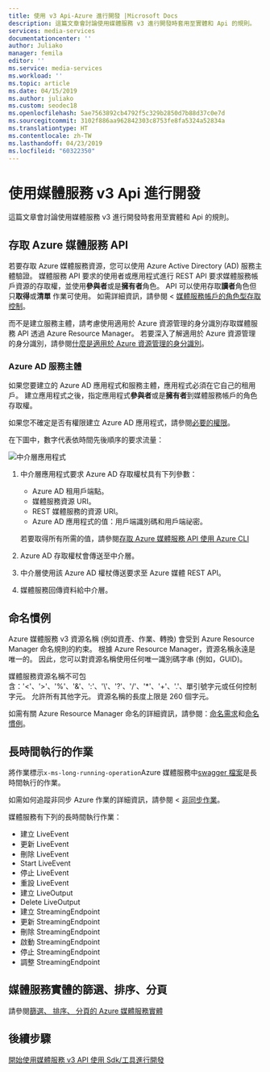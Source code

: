 ```yaml
---
title: 使用 v3 Api-Azure 進行開發 |Microsoft Docs
description: 這篇文章會討論使用媒體服務 v3 進行開發時套用至實體和 Api 的規則。
services: media-services
documentationcenter: ''
author: Juliako
manager: femila
editor: ''
ms.service: media-services
ms.workload: ''
ms.topic: article
ms.date: 04/15/2019
ms.author: juliako
ms.custom: seodec18
ms.openlocfilehash: 5ae7563892cb4792f5c329b2850d7b88d37c0e7d
ms.sourcegitcommit: 3102f886aa962842303c8753fe8fa5324a52834a
ms.translationtype: HT
ms.contentlocale: zh-TW
ms.lasthandoff: 04/23/2019
ms.locfileid: "60322350"
---
```

# <a name="developing-with-media-services-v3-apis"></a>使用媒體服務 v3 Api 進行開發

這篇文章會討論使用媒體服務 v3 進行開發時套用至實體和 Api 的規則。

## <a name="accessing-the-azure-media-services-api"></a>存取 Azure 媒體服務 API

若要存取 Azure 媒體服務資源，您可以使用 Azure Active Directory (AD) 服務主體驗證。
媒體服務 API 要求的使用者或應用程式進行 REST API 要求媒體服務帳戶資源的存取權，並使用**參與者**或是**擁有者**角色。 API 可以使用存取**讀者**角色但只**取得**或**清單** 作業可使用。 如需詳細資訊，請參閱 <<c0> [ 媒體服務帳戶的角色型存取控制](rbac-overview.md)。

而不是建立服務主體，請考慮使用適用於 Azure 資源管理的身分識別存取媒體服務 API 透過 Azure Resource Manager。 若要深入了解適用於 Azure 資源管理的身分識別，請參閱[什麼是適用於 Azure 資源管理的身分識別](../../active-directory/managed-identities-azure-resources/overview.md)。

### <a name="azure-ad-service-principal"></a>Azure AD 服務主體 

如果您要建立的 Azure AD 應用程式和服務主體，應用程式必須在它自己的租用戶。 建立應用程式之後，指定應用程式**參與者**或是**擁有者**到媒體服務帳戶的角色存取權。 

如果您不確定是否有權限建立 Azure AD 應用程式，請參閱[必要的權限](../../active-directory/develop/howto-create-service-principal-portal.md#required-permissions)。

在下圖中，數字代表依時間先後順序的要求流量：

![中介層應用程式](./media/use-aad-auth-to-access-ams-api/media-services-principal-service-aad-app1.png)

1. 中介層應用程式要求 Azure AD 存取權杖具有下列參數：  

   * Azure AD 租用戶端點。
   * 媒體服務資源 URI。
   * REST 媒體服務的資源 URI。
   * Azure AD 應用程式的值：用戶端識別碼和用戶端祕密。
   
   若要取得所有所需的值，請參閱[存取 Azure 媒體服務 API 使用 Azure CLI](access-api-cli-how-to.md)

2. Azure AD 存取權杖會傳送至中介層。
4. 中介層使用該 Azure AD 權杖傳送要求至 Azure 媒體 REST API。
5. 媒體服務回傳資料給中介層。

## <a name="naming-conventions"></a>命名慣例

Azure 媒體服務 v3 資源名稱 (例如資產、作業、轉換) 會受到 Azure Resource Manager 命名規則的約束。 根據 Azure Resource Manager，資源名稱永遠是唯一的。 因此，您可以對資源名稱使用任何唯一識別碼字串 (例如，GUID)。 

媒體服務資源名稱不可包含：'<'、'>'、'%'、'&'、':'、'&#92;'、'?'、'/'、'*'、'+'、'.'、單引號字元或任何控制字元。 允許所有其他字元。 資源名稱的長度上限是 260 個字元。 

如需有關 Azure Resource Manager 命名的詳細資訊，請參閱：[命名需求](https://github.com/Azure/azure-resource-manager-rpc/blob/master/v1.0/resource-api-reference.md#arguments-for-crud-on-resource)和[命名慣例](https://docs.microsoft.com/azure/architecture/best-practices/naming-conventions)。

## <a name="long-running-operations"></a>長時間執行的作業

將作業標示`x-ms-long-running-operation`Azure 媒體服務中[swagger 檔案](https://github.com/Azure/azure-rest-api-specs/blob/master/specification/mediaservices/resource-manager/Microsoft.Media/stable/2018-07-01/streamingservice.json)是長時間執行的作業。 

如需如何追蹤非同步 Azure 作業的詳細資訊，請參閱 <<c0> [ 非同步作業](https://docs.microsoft.com/azure/azure-resource-manager/resource-manager-async-operations#monitor-status-of-operation)。

媒體服務有下列的長時間執行作業：

* 建立 LiveEvent
* 更新 LiveEvent
* 刪除 LiveEvent
* Start LiveEvent
* 停止 LiveEvent
* 重設 LiveEvent
* 建立 LiveOutput
* Delete LiveOutput
* 建立 StreamingEndpoint
* 更新 StreamingEndpoint
* 刪除 StreamingEndpoint
* 啟動 StreamingEndpoint
* 停止 StreamingEndpoint
* 調整 StreamingEndpoint

## <a name="filtering-ordering-paging-of-media-services-entities"></a>媒體服務實體的篩選、排序、分頁

請參閱[篩選、 排序、 分頁的 Azure 媒體服務實體](entities-overview.md)

## <a name="next-steps"></a>後續步驟

[開始使用媒體服務 v3 API 使用 Sdk/工具進行開發](developers-guide.md)
